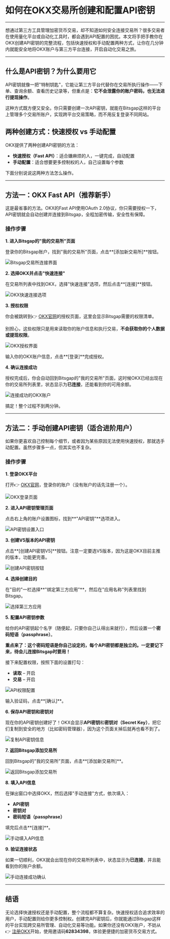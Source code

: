 # 如何在OKX交易所创建和配置API密钥

---

想通过第三方工具管理加密货币交易，却不知道如何安全连接交易所？很多交易者在使用量化平台或自动化工具时，都会遇到API配置的困扰。本文将手把手教你在OKX创建API密钥的完整流程，包括快速授权和手动配置两种方式，让你在几分钟内就能安全地将OKX账户与第三方平台连接，开启自动化交易之旅。

---

## 什么是API密钥？为什么要用它

API密钥就像一把"特制钥匙"，它能让第三方平台代替你在交易所执行操作——下单、查询余额、查看历史记录等，但重点是：**它不会泄露你的账户密码，也无法进行提现操作**。

这种方式既方便又安全。你只需要创建一次API密钥，就能在Bitsgap这样的平台上管理多个交易所账户，实现跨平台交易策略，而不用反复登录不同网站。

## 两种创建方式：快速授权 vs 手动配置

OKX提供了两种创建API密钥的方法：

- **快速授权（Fast API）**：适合嫌麻烦的人，一键完成，自动配置
- **手动配置**：适合想要更多控制权的人，自己设置每个参数

下面分别说说这两种方法怎么操作。

---

## 方法一：OKX Fast API（推荐新手）

这是最省事的方法。OKX的Fast API使用OAuth 2.0协议，你只需要授权一下，API密钥就会自动创建并连接到Bitsgap，全程加密传输，安全性有保障。

### 操作步骤

**1. 进入Bitsgap的"我的交易所"页面**

登录你的Bitsgap账户，找到"我的交易所"页面，点击**[添加新交易所]**按钮。

![Bitsgap交易所连接界面](image/216535263.webp)

**2. 选择OKX并点击"快速连接"**

在交易所列表中找到OKX，选择"快速连接"选项，然后点击**[连接]**按钮。

![OKX快速连接选项](image/1836056653807455.webp)

**3. 授权权限**

你会被跳转到👉 [OKX官网](https://www.okx.com/join/62834398)的授权页面，这里会显示Bitsgap需要的权限清单。

别担心，这些权限只是用来读取你的账户信息和执行交易，**不会获取你的个人数据或提现权限**。

![OKX授权界面](image/6480960144.webp)

输入你的OKX账户信息，点击**[登录]**完成授权。

**4. 确认连接成功**

授权完成后，你会自动回到Bitsgap的"我的交易所"页面，这时候OKX已经出现在你的交易所列表里，状态显示为**已连接**，还能看到你的可用余额。

![连接成功的OKX账户](image/806158523107.webp)

搞定！整个过程不到两分钟。

---

## 方法二：手动创建API密钥（适合进阶用户）

如果你更喜欢自己控制每个细节，或者因为某些原因无法使用快速授权，那就选手动配置。虽然步骤多一点，但其实也不复杂。

### 操作步骤

**1. 登录OKX平台**

打开👉 [OKX官网](https://www.okx.com/join/62834398)，登录你的账户（没有账户的话先注册一个）。

![OKX登录页面](image/56610661745765.webp)

**2. 进入API密钥管理页面**

点击右上角的账户设置图标，找到**"API密钥"**选项进入。

![API密钥设置入口](image/2171591749.webp)

**3. 创建V5版本的API密钥**

点击**[创建API密钥V5]**按钮。注意一定要选V5版本，因为这是OKX目前主推的版本，功能更完善。

![创建API密钥按钮](image/97855587847.webp)

**4. 选择创建目的**

在"目的"一栏选择**"绑定第三方应用"**，然后在"应用名称"列表里找到Bitsgap。

![选择第三方应用](image/9350005654437.webp)

**5. 配置API密钥参数**

给你的API密钥起个名字（随便起，只要你自己认得出来就行），然后设置一个**密码短语（passphrase）**。

**重点来了：这个密码短语是你自己设定的，每个API密钥都是独立的。一定要记下来，待会儿连接Bitsgap时要用！**

接下来配置权限，按照下面的设置打勾：

- **读取** – 开启
- **交易** – 开启

![API权限配置](image/30686722812179.webp)

输入验证码，点击**[确认]**。

**6. 保存API密钥和密钥对**

现在你的API密钥创建好了！OKX会显示**API密钥**和**密钥对（Secret Key）**，把它们复制到安全的地方（比如密码管理器），因为这个页面关掉后就再也看不到了。

![复制API密钥信息](image/03858421772.webp)

**7. 返回Bitsgap添加交易所**

回到Bitsgap的"我的交易所"页面，点击**[添加新交易所]**。

![返回Bitsgap添加交易所](image/83494289016903.webp)

**8. 填入API信息**

在弹出窗口中选择OKX，然后选择"手动连接"方式，依次填入：

- **API密钥**
- **密钥对**
- **密码短语（passphrase）**

填完后点击**[连接]**。

![手动填入API信息](image/18005223918.webp)

**9. 验证连接状态**

如果一切顺利，OKX就会出现在你的交易所列表中，状态显示为**已连接**，并且能看到你的账户余额。

![手动连接成功确认](image/0016104411.webp)

---

## 结语

无论选择快速授权还是手动配置，整个流程都不算复杂。快速授权适合追求效率的用户，手动配置则给你更多控制权。创建完API密钥后，你就能通过Bitsgap这样的平台实现跨交易所管理、自动化交易等功能。如果你还没有OKX账户，不妨从👉 [注册OKX](https://www.okx.com/join/62834398)开始，使用邀请码**62834398**，体验更便捷的加密货币交易方式。

